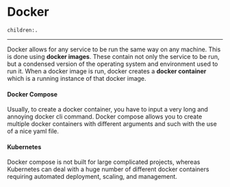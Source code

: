 # Docker
```query
children:.
```
---

Docker allows for any service to be run the same way on any machine. This is done using **docker images**. These contain not only the service to be run, but a condensed version of the operating system and environment used to run it. When a docker image is run, docker creates a **docker container** which is a running instance of that docker image.

#### Docker Compose
Usually, to create a docker container, you have to input a very long and annoying docker cli command. Docker compose allows you to create multiple docker containers with different arguments and such with the use of a nice yaml file.

#### Kubernetes
Docker compose is not built for large complicated projects, whereas Kubernetes can deal with a huge number of different docker containers requiring automated deployment, scaling, and management.
